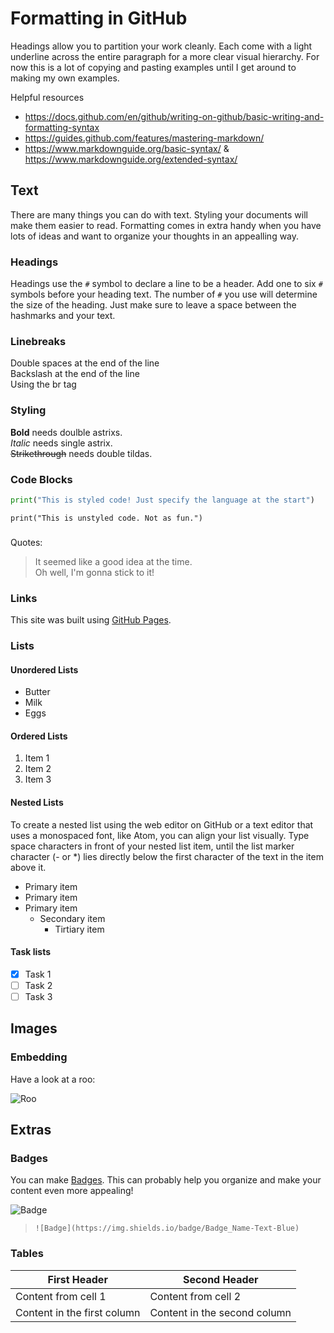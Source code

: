 <!-- 
Extra markdown resources
https://github.com/ikatyang/emoji-cheat-sheet/blob/master/README.md
https://github.com/Ileriayo/markdown-badges
https://shields.io/
https://itopaloglu83.github.io/Jekyll-Markdown-Cheat-Sheet/
https://www.markdownguide.org/cheat-sheet/
https://github.com/tchapi/markdown-cheatsheet
https://github.com/anuraghazra/github-readme-stats
https://linuxize.com/post/gitignore-ignoring-files-in-git/
https://github.com/adam-p/markdown-here/wiki/Markdown-Cheatsheet
https://docs.github.com/en/get-started/writing-on-github/getting-started-with-writing-and-formatting-on-github/basic-writing-and-formatting-syntax
https://www.markdownguide.org/basic-syntax/
https://www.markdownguide.org/extended-syntax/

-->

# Formatting in GitHub
Headings allow you to partition your work cleanly. Each come with a light underline across the entire paragraph for a more clear visual hierarchy. For now this is a lot of copying and pasting examples until I get around to making my own examples.

Helpful resources
 - https://docs.github.com/en/github/writing-on-github/basic-writing-and-formatting-syntax
 - https://guides.github.com/features/mastering-markdown/
 - https://www.markdownguide.org/basic-syntax/ & https://www.markdownguide.org/extended-syntax/

## Text
There are many things you can do with text. Styling your documents will make them easier to read. Formatting comes in extra handy when you have lots of ideas and want to organize your thoughts in an appealling way.

### Headings
Headings use the `#` symbol to declare a line to be a header. Add one to six `#` symbols before your heading text. The number of `#` you use will determine the size of the heading. Just make sure to leave a space between the hashmarks and your text.

### Linebreaks
Double spaces at the end of the line  
Backslash at the end of the line\
Using the br tag</br>


### Styling
**Bold** needs doulble astrixs.  
*Italic* needs single astrix.  
~~Strikethrough~~ needs double tildas.  

### Code Blocks

``` python
print("This is styled code! Just specify the language at the start")
```

```
print("This is unstyled code. Not as fun.")
```

###
Quotes:
> It seemed like a good idea at the time.  
> Oh well, I'm gonna stick to it!

### Links
This site was built using [GitHub Pages](https://pages.github.com/).

### Lists

#### Unordered Lists
- Butter
- Milk
- Eggs

#### Ordered Lists
1. Item 1
2. Item 2
3. Item 3

#### Nested Lists
To create a nested list using the web editor on GitHub or a text editor that uses a monospaced font, like Atom, you can align your list visually. Type space characters in front of your nested list item, until the list marker character (- or *) lies directly below the first character of the text in the item above it.
- Primary item
- Primary item
- Primary item
  - Secondary item
    - Tirtiary item
   
#### Task lists
- [x] Task 1
- [ ] Task 2
- [ ] Task 3

## Images

### Embedding
Have a look at a roo:

![Roo](https://www.2gb.com/wp-content/uploads/sites/2/2018/01/Kangaroo-kull.jpg?resize=600%2C400)

## Extras

### Badges
You can make [Badges](https://shields.io/#your-badge). This can probably help you organize and make your content even more appealing!

![Badge](https://img.shields.io/badge/Badge_Name-Text-Blue)
 > `![Badge](https://img.shields.io/badge/Badge_Name-Text-Blue)`
 
 ### Tables
 First Header | Second Header
------------ | -------------
Content from cell 1 | Content from cell 2
Content in the first column | Content in the second column
